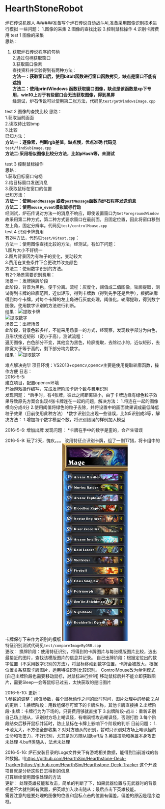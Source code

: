 # HearthStoneRobot
炉石传说机器人
######准备写个炉石传说自动战斗AI,准备采用图像识别技术进行模拟
    一些问题：
    1.图像的采集
    2.图像的查找比较
    3.控制鼠标操作
	4.识别卡牌费用
test 1 图像的采集<br>
思路：<br>
1. 获取炉石传说程序的句柄<br>
2.通过句柄获取窗口<br>
3.获取窗口像素<br>
查找资料并实验得到有两种方法：<br>
**方法一：获取窗口后，使用bitblt函数进行窗口函数拷贝，缺点是窗口不能有遮挡**<br>
**方法二：使用printWindows 函数获取窗口图像，缺点是该函数是xp下专用，win10上对于有些窗口会无法获取图像，得到黑屏**<br>
经测试，炉石传说可以使用第二张方法，代码见`test/getWindowsImage.cpp`<br>

test 2 图像的查找比较
思路：<br>
1.获取当前画面<br>
2.读取待比较bmp<br>
3.比较<br>
已知方法：<br>
**方法一：逐像素，判断rgb差值，缺点慢，优点准确 代码见** `test/findSubImage.cpp`<br>
**方法二:采用相似图像比较分方法，比如pHash等，未测试**<br>

test 3 控制鼠标操作<br>
思路：<br>
1.获取目标窗口句柄<br>
2.给目标窗口发送消息<br>
3.获取鼠标在窗口的位置<br>
已知方法：<br>
**方法一：使用`sendMessage` 或者`postMessage`函数向炉石程序发送消息**<br>
**方法二：使用`mouse_event`模拟鼠标行动**<br>
经测试，炉石传说对方法一的消息不响应，即使设置窗口为`SetForegroundWindow`<br>
故采用第二种方式，第二种方式要求窗口在最前面，且固定位置，因此将窗口移到左上角，固定分辨率。代码见`test/controlMouse.cpp`<br>
test 4 识别卡牌费用<br>
有2种方法，代码见`test/HStest.cpp`：   
方法一：使用图像查找比较的方法。经测试，有如下问题：    
        1.图片大小不好统一   
        2.图片背景因为有粒子的变化，变动较大       
        3.费用在某些条件下会更改并改变颜色     
方法二：使用数字识别的方法。     
有2个场景需要识别费用：      
场景一：发牌换牌阶段     
此阶段，背景为黑色，便于分离。流程：灰度化，阈值成二值图像，轮廓提取，测试得到卡牌的轮廓范围，近似矩形，得到卡牌数（得到先手还是后手），根据轮廓得到每个卡牌，对每个卡牌的左上角进行灰度处理，阈值化，轮廓提取，得到数字图像。使用数字识别的方法进行判断。     
结果：![提取卡牌](https://github.com/fztfztfzt/HearthStoneRobot/blob/master/image/scene1_getRect.bmp)   
![提取数字](https://github.com/fztfztfzt/HearthStoneRobot/blob/master/image/scene1_getNum_2.bmp)     
场景二：出牌场景     
此阶段，背景色彩多样，不能采用场景一的方式，经观察，发现数字部分为白色，且形状接近矩形（宽小于高），测试流程：     
遍历图像，白色部分不变，其他变为黑色，轮廓提取，去除过小的，近似矩形，去除宽大于等于高的，剩下部分均为数字。     
结果：![提取数字](https://github.com/fztfztfzt/HearthStoneRobot/blob/master/image/scene2_getNum.bmp)   

难点解决完毕
项目环境：VS2013+opencv,opencv主要是使用提取轮廓函数，操作方便
日志：   
2016-5-5:   
建立项目，配置opencv环境   
开始游戏操作编写，完成发牌阶段卡牌个数与费用识别   
发现问题：
 *后手时，有4张牌，彼此之间距离较小，由于卡牌边缘有绿色粒子效果导致原先方案会出现4张卡牌连在一起的问题，解决方法：
     1.将连在一起的图像横向分成4分
	 2.使用阈值将绿色的粒子去除，并将设置中的画面效果调成最低降低粒子效果（目前使用此种方法）
 *数字识别会出现一些错误，比如5识别成3等，解决方法：
     1.增加每个数字模型个数，将识别错误的样例加入模型

2016-5-6:
增加出牌
发现问题：
 *卡牌在手中的数字是歪的，会产生错误

2016-5-9:
玩了2天，愧疚。。。
改用特征点识别卡牌，组了一副T7猎，将卡组中的卡牌保存下来作为识别的模版
![T7猎卡组](https://github.com/fztfztfzt/HearthStoneRobot/blob/master/image/T7猎卡组.png)     
特征识别测试代码见`test/compareImageByORB.cpp`    
更改：
换牌阶段：使用特征识别，将得到的卡牌图片与每张模版图片比较，选出最接近的图片，查找该模版图片的信息并记录。
自己出牌阶段：根据定位出的数字位置（不采用数字识别的方法），将鼠标移动到数字位置，卡牌会被放大，根据位置关系获取卡牌图片，运用特征识别比较识别。
ControlMouse改为单例模式[自己出牌阶段也需要移动鼠标，对鼠标进行控制]
移动鼠标后并不能立即获取图片，需要Sleep一会等鼠标已过去，太快获取的是旧图片
 
 2016-5-10:
 更新：   
  1.参数的调整：阈值参数，每个鼠标动作之间的延时时间，图片处理中的参数
  2.AI的更新：
   1.换牌阶段：用数组保存可留下的卡牌名称，其他卡牌直接换
   2.出牌阶段-出牌：卡牌行为为下场的，只要费用够就直接下
   3.出牌阶段-战斗：重新识别自己场上随从，识别对方场上嘲讽怪，有嘲讽怪攻击嘲讽怪，否则打脸
 3.每个阶段结束后移开鼠标并延时，防止鼠标在卡牌上影响下个阶段的判断
目前问题：
 1.卡池太大，不方便全部收集
 2.对对方随从的识别，暂时只识别对方场上嘲讽怪的生命和攻击力，不好识别，尤其是对方随从加buff后
 3.英雄技能和英雄本身攻击未处理
 4.buff类随从，法术未处理

 2016-5-16:
 炉石安装目录的Logs文件夹下有游戏相关数据，能得到当前游戏的各种数据。![https://github.com/HearthSim/Hearthstone-Deck-Tracker]https://github.com/HearthSim/Hearthstone-Deck-Tracker 这个开源项目就是分析这些日志得到的信息    
 打算继续使用图像处理的方法    
更新：
 处理英雄技能和攻击，简单的判断了下，如果武器位置与无武器时的背景相差不大就判断有武器，把英雄加入攻击随从；最后点击下英雄技能。    
 需要注意的是要处理的图像的位置和鼠标点击的位置有偏差，偏差的原因是程序边框。